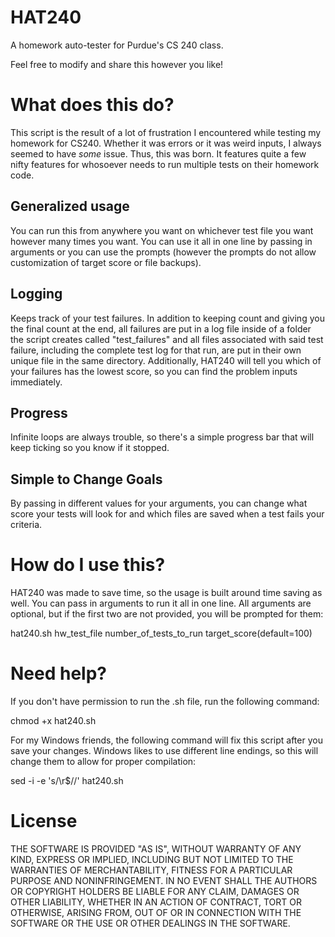 # HAT240
A homework auto-tester for Purdue's CS 240 class.

Feel free to modify and share this however you like!

# What does this do?

This script is the result of a lot of frustration I encountered while testing my homework for CS240. Whether it was errors or it was weird inputs, I always seemed to have *some* issue. Thus, this was born. It features quite a few nifty features for whosoever needs to run multiple tests on their homework code.

## Generalized usage
You can run this from anywhere you want on whichever test file you want however many times you want. You can use it all in one line by passing in arguments or you can use the prompts (however the prompts do not allow customization of target score or file backups).

## Logging
Keeps track of your test failures. In addition to keeping count and giving you the final count at the end, all failures are put in a log file inside of a folder the script creates called "test_failures" and all files associated with said test failure, including the complete test log for that run, are put in their own unique file in the same directory. Additionally, HAT240 will tell you which of your failures has the lowest score, so you can find the problem inputs immediately.

## Progress
Infinite loops are always trouble, so there's a simple progress bar that will keep ticking so you know if it stopped.

## Simple to Change Goals
By passing in different values for your arguments, you can change what score your tests will look for and which files are saved when a test fails your criteria.

# How do I use this?

HAT240 was made to save time, so the usage is built around time saving as well. You can pass in arguments to run it all in one line. All arguments are optional, but if the first two are not provided, you will be prompted for them:

hat240.sh hw_test_file number_of_tests_to_run target_score(default=100)

# Need help?
If you don't have permission to run the .sh file, run the following command:

chmod +x hat240.sh

For my Windows friends, the following command will fix this script after you save your changes. Windows likes to use different line endings, so this will change them to allow for proper compilation:

sed -i -e 's/\r$//' hat240.sh

# License

THE SOFTWARE IS PROVIDED "AS IS", WITHOUT WARRANTY OF ANY KIND, EXPRESS OR IMPLIED, INCLUDING BUT NOT LIMITED TO THE WARRANTIES OF MERCHANTABILITY, FITNESS FOR A PARTICULAR PURPOSE AND NONINFRINGEMENT. IN NO EVENT SHALL THE AUTHORS OR COPYRIGHT HOLDERS BE LIABLE FOR ANY CLAIM, DAMAGES OR OTHER LIABILITY, WHETHER IN AN ACTION OF CONTRACT, TORT OR OTHERWISE, ARISING FROM, OUT OF OR IN CONNECTION WITH THE SOFTWARE OR THE USE OR OTHER DEALINGS IN THE SOFTWARE.
